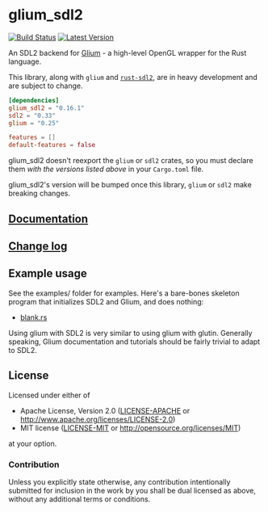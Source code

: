 # glium_sdl2

[![Build Status](https://travis-ci.org/nukep/glium-sdl2.svg)](https://travis-ci.org/nukep/glium-sdl2)
[![Latest Version](https://img.shields.io/crates/v/glium_sdl2.svg)](https://crates.io/crates/glium_sdl2)

An SDL2 backend for [Glium](https://github.com/tomaka/glium) - a high-level
OpenGL wrapper for the Rust language.

This library, along with `glium` and [`rust-sdl2`](https://github.com/Rust-SDL2/rust-sdl2),
are in heavy development and are subject to change.

```toml
[dependencies]
glium_sdl2 = "0.16.1"
sdl2 = "0.33"
glium = "0.25"

features = []
default-features = false
```

glium_sdl2 doesn't reexport the `glium` or `sdl2` crates, so you must declare
them _with the versions listed above_ in your `Cargo.toml` file.

glium_sdl2's version will be bumped once this library, `glium` or `sdl2`
make breaking changes.

## [Documentation](https://docs.rs/glium_sdl2)

## [Change log](CHANGELOG.md)

## Example usage

See the examples/ folder for examples. Here's a bare-bones skeleton program that initializes SDL2 and Glium, and does nothing:
* [blank.rs](examples/blank.rs)

Using glium with SDL2 is very similar to using glium with glutin.
Generally speaking, Glium documentation and tutorials should be fairly trivial
to adapt to SDL2.

## License

Licensed under either of
 * Apache License, Version 2.0 ([LICENSE-APACHE](LICENSE-APACHE) or http://www.apache.org/licenses/LICENSE-2.0)
 * MIT license ([LICENSE-MIT](LICENSE-MIT) or http://opensource.org/licenses/MIT)

at your option.

### Contribution

Unless you explicitly state otherwise, any contribution intentionally submitted
for inclusion in the work by you shall be dual licensed as above, without any
additional terms or conditions.
